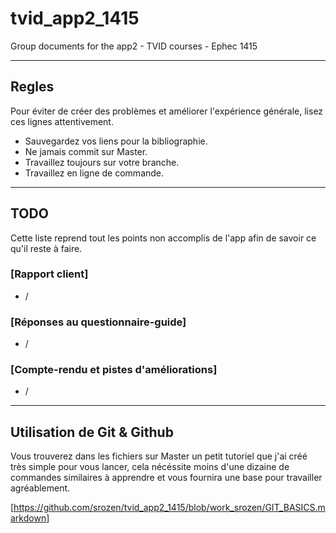 # tvid_app2_1415
Group documents for the app2 - TVID courses - Ephec 1415

--------------------

## Regles

Pour éviter de créer des problèmes et améliorer l'expérience générale, lisez
ces lignes attentivement.

* Sauvegardez vos liens pour la bibliographie.
* Ne jamais commit sur Master.
* Travaillez toujours sur votre branche.
* Travaillez en ligne de commande.

--------------------

## TODO
Cette liste reprend tout les points non accomplis de l'app afin
de savoir ce qu'il reste à faire.

### [Rapport client]
* /

### [Réponses au questionnaire-guide]
* /

### [Compte-rendu et pistes d'améliorations]
* /

--------------------
## Utilisation de Git & Github

Vous trouverez dans les fichiers sur Master un petit tutoriel que j'ai créé 
très simple pour vous lancer, cela nécéssite moins d'une dizaine de commandes
similaires à apprendre et vous fournira une base pour travailler agréablement.

[https://github.com/srozen/tvid_app2_1415/blob/work_srozen/GIT_BASICS.markdown]
